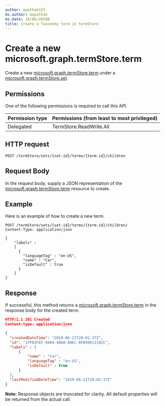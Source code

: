 ```yaml
---
author: mpathak123
ms.author: mopathak
ms.date: 18/06/20200
title: Create a Taxonomy term in termStore
---
```

# Create a new microsoft.graph.termStore.term

Create a new [microsoft.graph.termStore.term] under a [microsoft.graph.termStore.set][].

## Permissions

One of the following permissions is required to call this API.

|Permission type      | Permissions (from least to most privileged)              |
|:--------------------|:---------------------------------------------------------|
|Delegated            | TermStore.ReadWrite.All |


## HTTP request

```http
POST /termStore/sets/{set-id}/terms/{term-id}/children
```
## Request Body
In the request body, supply a JSON representation of the [microsoft.graph.termStore.term][] resource to create.

## Example
Here is an example of how to create a new term.

```http
POST /termStore/sets/{set-id}/terms/{term-id}/children/
Content-Type: application/json

{
    "labels" :  
    [
      {
        "languageTag" : "en-US",
        "name" : "Car",
        "isDefault" : true
      }
    ]
}
```

## Response
If successful, this method returns a [microsoft.graph.termStore.term][] in the response body for the created term.

<!-- { "blockType": "response", "@odata.type": "microsoft.graph.term", "truncated": true } -->

```json
HTTP/1.1 201 Created
Content-type: application/json

{
  "createdDateTime": "2019-06-21T20:01:37Z",
  "id": "1FFD3F87-9464-488A-A0EC-8FB90911182C",
  "labels" : [
      {
          "name" : "Car",
          "languageTag" : "en-US",
          "isDefault" : true
      }
  ],
  "lastModifiedDateTime": "2019-06-21T20:01:37Z"
}
```
**Note:** Response objects are truncated for clarity.
All default properties will be returned from the actual call.

[microsoft.graph.termStore.set]: ../resources/termSet.md
[microsoft.graph.termStore.term]: ../resources/term.md

<!--
{
  "type": "#page.annotation",
  "description": "Post term entity in termStore",
  "keywords": "term,termStore",
  "section": "documentation",
  "tocPath": "termStore/Post term",
  "suppressions": [
  ]
}
-->

